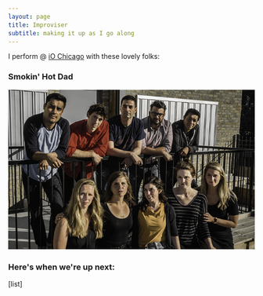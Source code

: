 ```yaml
---
layout: page
title: Improviser
subtitle: making it up as I go along
---
```


I perform @ [iO Chicago](http://www.ioimprov.com/)  with these lovely folks:

### Smokin' Hot Dad

![SHD](/img/shd.jpg)

### Here's when we're up next:
[list]

